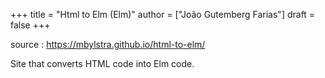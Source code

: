 +++
title = "Html to Elm (Elm)"
author = ["João Gutemberg Farias"]
draft = false
+++

source
: <https://mbylstra.github.io/html-to-elm/>

Site that converts HTML code into Elm code.
